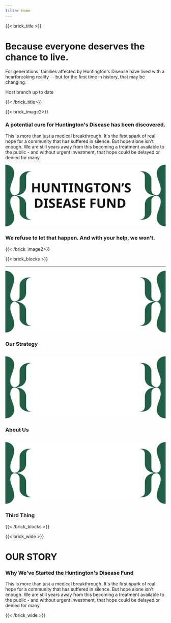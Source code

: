 ```yaml
---
title: Home
---
```

{{< brick_title >}}

# Because everyone deserves the chance to live.

For generations, families affected by Huntington's Disease have lived with a heartbreaking reality -- but for the first time in history, that may be changing.

Host branch up to date

{{< /brick_title>}}

{{< brick_image2>}}

### A potential cure for Huntington's Disease has been discovered.

This is more than just a medical breakthrough. It's the first spark of real hope for a community that has suffered in silence. But hope alone isn't enough. We are still years away from this becoming a treatment available to the public - and without urgent investment, that hope could be delayed or denied for many.

![](/uploads/branding/title_logo.svg)

### We refuse to let that happen. And with your help, we won't.

{{< /brick_image2>}}


{{< brick_blocks >}}

---

![](/uploads/branding/wide_brackets.svg)
### Our Strategy
[](/mission/)
---
![](/uploads/branding/wide_brackets.svg)
### About Us
[](/about/)
---
![](/uploads/branding/wide_brackets.svg)
### Third Thing
[](/404/)

{{< /brick_blocks >}}


{{< brick_wide >}}
# OUR STORY

### Why We've Started the Huntington's Disease Fund

This is more than just a medical breakthrough. It's the first spark of real hope for a community that has suffered in silence. But hope alone isn't enough. We are still years away from this becoming a treatment available to the public - and without urgent investment, that hope could be delayed or denied for many.

{{< /brick_wide >}}
